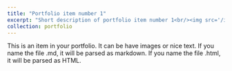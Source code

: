 ```yaml
---
title: "Portfolio item number 1"
excerpt: "Short description of portfolio item number 1<br/><img src='/images/GTAA_Project.png'>"
collection: portfolio
---
```


This is an item in your portfolio. It can be have images or nice text. If you name the file .md, it will be parsed as markdown. If you name the file .html, it will be parsed as HTML. 
